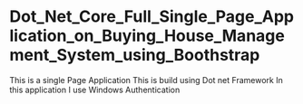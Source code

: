 # Dot_Net_Core_Full_Single_Page_Application_on_Buying_House_Management_System_using_Boothstrap
This is a single Page Application
This is build using Dot net Framework
In this application I use Windows Authentication
